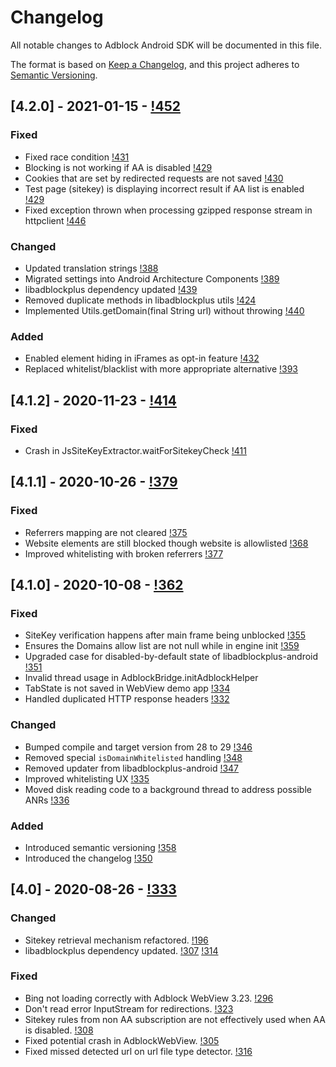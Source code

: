 # Changelog
All notable changes to Adblock Android SDK will be documented in this file.

The format is based on [Keep a Changelog](https://keepachangelog.com/en/1.0.0/),
and this project adheres to [Semantic Versioning](https://semver.org/spec/v2.0.0.html).

## [4.2.0] - 2021-01-15 - [!452](https://gitlab.com/eyeo/adblockplus/libadblockplus-android/-/merge_requests/452)
### Fixed
 - Fixed race condition [!431](https://gitlab.com/eyeo/adblockplus/libadblockplus-android/-/merge_requests/431)
 - Blocking is not working if AA is disabled [!429](https://gitlab.com/eyeo/adblockplus/libadblockplus-android/-/merge_requests/429)
 - Cookies that are set by redirected requests are not saved [!430](https://gitlab.com/eyeo/adblockplus/libadblockplus-android/-/merge_requests/430)
 - Test page (sitekey) is displaying incorrect result if AA list is enabled [!429](https://gitlab.com/eyeo/adblockplus/libadblockplus-android/-/merge_requests/429)
 - Fixed exception thrown when processing gzipped response stream in httpclient [!446](https://gitlab.com/eyeo/adblockplus/libadblockplus-android/-/merge_requests/446)

### Changed
 - Updated translation strings [!388](https://gitlab.com/eyeo/adblockplus/libadblockplus-android/-/merge_requests/388)
 - Migrated settings into Android Architecture Components [!389](https://gitlab.com/eyeo/adblockplus/libadblockplus-android/-/merge_requests/389)
 - libadblockplus dependency updated [!439](https://gitlab.com/eyeo/adblockplus/libadblockplus-android/-/merge_requests/439)
 - Removed duplicate methods in libadblockplus utils [!424](https://gitlab.com/eyeo/adblockplus/libadblockplus-android/-/merge_requests/424)
 - Implemented Utils.getDomain(final String url) without throwing [!440](https://gitlab.com/eyeo/adblockplus/libadblockplus-android/-/merge_requests/440)

### Added
 - Enabled element hiding in iFrames as opt-in feature [!432](https://gitlab.com/eyeo/adblockplus/libadblockplus-android/-/merge_requests/432)
 - Replaced whitelist/blacklist with more appropriate alternative [!393](https://gitlab.com/eyeo/adblockplus/libadblockplus-android/-/merge_requests/393)

## [4.1.2] - 2020-11-23 - [!414](https://gitlab.com/eyeo/adblockplus/libadblockplus-android/-/merge_requests/414)
### Fixed
 - Crash in JsSiteKeyExtractor.waitForSitekeyCheck [!411](https://gitlab.com/eyeo/adblockplus/libadblockplus-android/-/merge_requests/411)

## [4.1.1] - 2020-10-26 - [!379](https://gitlab.com/eyeo/adblockplus/libadblockplus-android/-/merge_requests/379)
### Fixed
- Referrers mapping are not cleared [!375](https://gitlab.com/eyeo/adblockplus/libadblockplus-android/-/merge_requests/375)
- Website elements are still blocked though website is allowlisted [!368](https://gitlab.com/eyeo/adblockplus/libadblockplus-android/-/merge_requests/368)
- Improved whitelisting with broken referrers [!377](https://gitlab.com/eyeo/adblockplus/libadblockplus-android/-/merge_requests/377)

## [4.1.0] - 2020-10-08 - [!362](https://gitlab.com/eyeo/adblockplus/libadblockplus-android/-/merge_requests/362)
### Fixed
- SiteKey verification happens after main frame being unblocked [!355](https://gitlab.com/eyeo/adblockplus/libadblockplus-android/-/merge_requests/355)
- Ensures the Domains allow list are not null while in engine init [!359](https://gitlab.com/eyeo/adblockplus/libadblockplus-android/-/merge_requests/359)
- Upgraded case for disabled-by-default state of libadblockplus-android [!351](https://gitlab.com/eyeo/adblockplus/libadblockplus-android/-/merge_requests/351)
- Invalid thread usage in AdblockBridge.initAdblockHelper
- TabState is not saved in WebView demo app [!334](https://gitlab.com/eyeo/adblockplus/libadblockplus-android/-/merge_requests/334)
- Handled duplicated HTTP response headers [!332](https://gitlab.com/eyeo/adblockplus/libadblockplus-android/-/merge_requests/332)

### Changed
- Bumped compile and target version from 28 to 29 [!346](https://gitlab.com/eyeo/adblockplus/libadblockplus-android/-/merge_requests/346)
- Removed special `isDomainWhitelisted` handling [!348](https://gitlab.com/eyeo/adblockplus/libadblockplus-android/-/merge_requests/348)
- Removed updater from libadblockplus-android [!347](https://gitlab.com/eyeo/adblockplus/libadblockplus-android/-/merge_requests/347)
- Improved whitelisting UX [!335](https://gitlab.com/eyeo/adblockplus/libadblockplus-android/-/merge_requests/335)
- Moved disk reading code to a background thread to address possible ANRs [!336](https://gitlab.com/eyeo/adblockplus/libadblockplus-android/-/merge_requests/336)

### Added
- Introduced semantic versioning [!358](https://gitlab.com/eyeo/adblockplus/libadblockplus-android/-/merge_requests/358)
- Introduced the changelog [!350](https://gitlab.com/eyeo/adblockplus/libadblockplus-android/-/merge_requests/350)

## [4.0] - 2020-08-26 - [!333](https://gitlab.com/eyeo/adblockplus/libadblockplus-android/-/merge_requests/333)
### Changed
- Sitekey retrieval mechanism refactored. [!196](https://gitlab.com/eyeo/adblockplus/libadblockplus-android/-/merge_requests/196)
- libadblockplus dependency updated. [!307](https://gitlab.com/eyeo/adblockplus/libadblockplus-android/-/merge_requests/307) [!314](https://gitlab.com/eyeo/adblockplus/libadblockplus-android/-/merge_requests/314)

### Fixed
- Bing not loading correctly with Adblock WebView 3.23. [!296](https://gitlab.com/eyeo/adblockplus/libadblockplus-android/-/merge_requests/296)
- Don't read error InputStream for redirections. [!323](https://gitlab.com/eyeo/adblockplus/libadblockplus-android/-/merge_requests/323)
- Sitekey rules from non AA subscription are not effectively used when
  AA is disabled. [!308](https://gitlab.com/eyeo/adblockplus/libadblockplus-android/-/merge_requests/308)
- Fixed potential crash in AdblockWebView. [!305](https://gitlab.com/eyeo/adblockplus/libadblockplus-android/-/merge_requests/305)
- Fixed missed detected url on url file type detector. [!316](https://gitlab.com/eyeo/adblockplus/libadblockplus-android/-/merge_requests/316)
